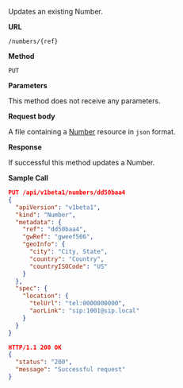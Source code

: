 Updates an existing Number.

**URL**

`/numbers/{ref}`

**Method**

`PUT`

**Parameters**

This method does not receive any parameters.

**Request body**

A file containing a [Number](/configuration/numbers) resource in `json` format.

**Response**

If successful this method updates a Number.

**Sample Call**

```json
PUT /api/v1beta1/numbers/dd50baa4
{
  "apiVersion": "v1beta1",
  "kind": "Number",
  "metadata": {
    "ref": "dd50baa4",
    "gwRef": "gweef506",
    "geoInfo": {
      "city": "City, State",
      "country": "Country",
      "countryISOCode": "US"
    }
  },
  "spec": {
    "location": {
      "telUrl": "tel:0000000000",
      "aorLink": "sip:1001@sip.local"
    }
  }
}

HTTP/1.1 200 OK
{
  "status": "200",
  "message": "Successful request"
}
```
